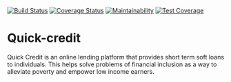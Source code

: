 [![Build Status](https://travis-ci.org/kodek-sleuth/Quick-credit.svg?branch=data-structures)](https://travis-ci.org/kodek-sleuth/Quick-credit)
[![Coverage Status](https://coveralls.io/repos/github/kodek-sleuth/Quick-credit/badge.svg?branch=data-structures)](https://coveralls.io/github/kodek-sleuth/Quick-credit?branch=data-structures)
[![Maintainability](https://api.codeclimate.com/v1/badges/2a2b1009120b374af300/maintainability)](https://codeclimate.com/github/kodek-sleuth/Quick-credit/maintainability)
[![Test Coverage](https://api.codeclimate.com/v1/badges/2a2b1009120b374af300/test_coverage)](https://codeclimate.com/github/kodek-sleuth/Quick-credit/test_coverage)

# Quick-credit
Quick Credit is an online lending platform that provides short term soft loans to individuals. This helps solve problems of financial inclusion as a way to alleviate poverty and empower low income earners.
